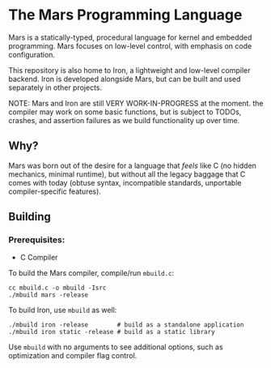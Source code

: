 # The Mars Programming Language

Mars is a statically-typed, procedural language for kernel and embedded programming. 
Mars focuses on low-level control, with emphasis on code configuration.

This repository is also home to Iron, a lightweight and low-level compiler backend. Iron is 
developed alongside Mars, but can be built and used separately in other projects.

NOTE: Mars and Iron are still VERY WORK-IN-PROGRESS at the moment. the compiler may work on some basic functions, but is subject to TODOs, crashes, and assertion failures as we build functionality up over time.

## Why?

Mars was born out of the desire for a language that *feels* like C (no hidden mechanics, minimal runtime), but without all the legacy baggage that C comes with today (obtuse syntax, incompatible standards, 
unportable compiler-specific features).

## Building
### Prerequisites:
- C Compiler

To build the Mars compiler, compile/run `mbuild.c`:
```shell
cc mbuild.c -o mbuild -Isrc
./mbuild mars -release
```
To build Iron, use `mbuild` as well:
```shell
./mbuild iron -release        # build as a standalone application
./mbuild iron static -release # build as a static library
```
Use `mbuild` with no arguments to see additional options, such as optimization and compiler flag control.
